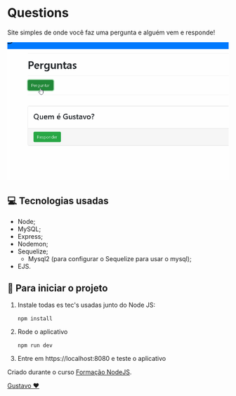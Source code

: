# Questions

Site simples de onde você faz uma pergunta e alguém vem e responde!

![gif](https://github.com/GustavoGomesDias/questions/blob/main/public/img/readme-gif-1.gif)

## 💻 Tecnologias usadas
* Node;
* MySQL;
* Express;
* Nodemon;
* Sequelize;
    * Mysql2 (para configurar o Sequelize para usar o mysql);
* EJS.

## 🎉 Para iniciar o projeto
1. Instale todas es tec's usadas junto do Node JS:

    ```
    npm install
    ```
2. Rode o aplicativo

    ```
    npm run dev
    ```
3. Entre em https://localhost:8080 e teste o aplicativo


Criado durante o curso [Formação NodeJS](https://www.udemy.com/course/formacao-nodejs/).

[Gustavo ❤](htpps://www.github.com/GustavoGomesDias)